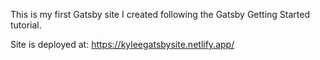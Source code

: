 This is my first Gatsby site I created following the Gatsby Getting Started tutorial.

Site is deployed at: https://kyleegatsbysite.netlify.app/
